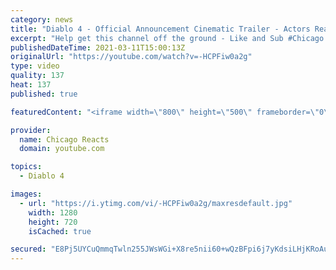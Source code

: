 ```yaml
---
category: news
title: "Diablo 4 - Official Announcement Cinematic Trailer - Actors React"
excerpt: "Help get this channel off the ground - Like and Sub #Chicago #Blind #React."
publishedDateTime: 2021-03-11T15:00:13Z
originalUrl: "https://youtube.com/watch?v=-HCPFiw0a2g"
type: video
quality: 137
heat: 137
published: true

featuredContent: "<iframe width=\"800\" height=\"500\" frameborder=\"0\" src=\"https://www.youtube.com/embed/-HCPFiw0a2g\" allow=\"accelerometer; autoplay; encrypted-media; gyroscope; picture-in-picture\" allowfullscreen></iframe>"

provider:
  name: Chicago Reacts
  domain: youtube.com

topics:
  - Diablo 4

images:
  - url: "https://i.ytimg.com/vi/-HCPFiw0a2g/maxresdefault.jpg"
    width: 1280
    height: 720
    isCached: true

secured: "E8Pj5UYCuQmmqTwln255JWsWGi+X8re5nii60+wQzBFpi6j7yKdsiLHjKRoAuNfD7chjx78NV7RixWm/2NwcQBe3VG3tMaWWEg1SSlUBTBwjXFTsTOOtWZZx0ht3V5lC7jpm0sSSZtntVd1vieNBZgDVLxmythQN0GqtAUArxLS/JSA5wIWDSoqlZINuisF7jHGksA9eS3J3YMTSjWp1IboIZ0lJ01Ncvhly28SdiqHfDELEmgeLNO3PFX+FGEnVFxR55/k+vjBXa8TERmibXgqTN30jcB8xkwM6ggSkhbeK5KG8CaHE2BMJZTjvO//CRWoEMoKo3a83rim07E2L8LS36jg8b/9K11ujkkG5VDV8KUO2unFFTfFmMqc1cvJvAR+1tiaUJISGnhmz8NFyLVRxu/GnuQ5hQ2eBazWq2snZkgvbBRNYWel/J5Xw7PEB;0ymd3rDcexsRkmhB8PUKWQ=="
---
```


